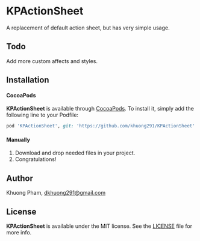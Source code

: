 # KPActionSheet

A replacement of default action sheet, but has very simple usage.

## Todo

Add more custom affects and styles.

## Installation

#### CocoaPods
**KPActionSheet** is available through [CocoaPods](http://cocoapods.org). To install
it, simply add the following line to your Podfile:

```ruby
pod 'KPActionSheet', git: 'https://github.com/khuong291/KPActionSheet'
```

#### Manually
1. Download and drop needed files in your project.  
2. Congratulations!  

## Author

Khuong Pham, dkhuong291@gmail.com

## License

**KPActionSheet** is available under the MIT license. See the [LICENSE](https://github.com/khuong291/KPActionSheet/blob/master/LICENSE.md) file for more info.
